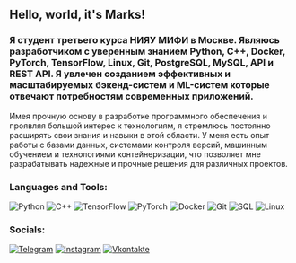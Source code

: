 ## Hello, world, it's Marks!

### Я студент третьего курса НИЯУ МИФИ в Москве. Являюсь разработчиком с уверенным знанием Python, C++, Docker, PyTorch, TensorFlow, Linux, Git, PostgreSQL, MySQL, API и REST API. Я увлечен созданием эффективных и масштабируемых бэкенд-систем и ML-систем которые отвечают потребностям современных приложений.

Имея прочную основу в разработке программного обеспечения и проявляя большой интерес к технологиям, я стремлюсь постоянно расширять свои знания и навыки в этой области. У меня есть опыт работы с базами данных, системами контроля версий, машинным обучением и технологиями контейнеризации, что позволяет мне разрабатывать надежные и прочные решения для различных проектов.

### Languages and Tools:
![Python](https://img.shields.io/badge/-Python-090909?style=for-the-badge&logo=Python&logoColor=#F0E68C)
![C++](https://img.shields.io/badge/-C++-090909?style=for-the-badge&logo=C%2b%2b&logoColor=6296CC)
![TensorFlow](https://img.shields.io/badge/-TensorFlow-090909?style=for-the-badge&logo=tensorflow&logoColor=F88C00)
![PyTorch](https://img.shields.io/badge/-PyTorch-090909?style=for-the-badge&logo=pytorch&logoColor=F88C00)
![Docker](https://img.shields.io/badge/-Docker-090909?style=for-the-badge&logo=Docker&logoColor=#FFA500)
![Git](https://img.shields.io/badge/-Git-090909?style=for-the-badge&logo=Git&logoColor=#B22222)
![SQL](https://img.shields.io/badge/-Sql-090909?style=for-the-badge&logo=PostgreSQL&logoColor=#696969)
![Linux](https://img.shields.io/badge/-Linux-090909?style=for-the-badge&logo=Linux&logoColor=#F5F5DC)


### Socials:
[![Telegram](https://img.shields.io/badge/-Telegram-090909?style=for-the-badge&logo=telegram&logoColor=27A0D9)](https://t.me/naryntsev)
[![Instagram](https://img.shields.io/badge/-Instagram-090909?style=for-the-badge&logo=instagram&logoColor=B4068E)](https://www.instagram.com/gleb_konshin)
[![Vkontakte](https://img.shields.io/badge/-Vkontakte-090909?style=for-the-badge&logo=Vk&logoColor=4F7DB3)](https://vk.com/markseifredholm)


